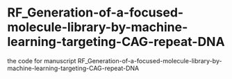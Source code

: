 # RF_Generation-of-a-focused-molecule-library-by-machine-learning-targeting-CAG-repeat-DNA
the code for manuscript RF_Generation-of-a-focused-molecule-library-by-machine-learning-targeting-CAG-repeat-DNA
